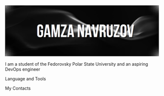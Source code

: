 ![Header](https://github.com/GamzaNavruzovISIT/GamzaNavruzovISIT/blob/main/assets/image_2025-06-19_18-00-23.png)

I am a student of the Fedorovsky Polar State University and an aspiring DevOps engineer

Language and Tools

My Contacts 